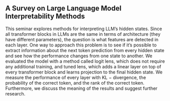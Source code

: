 ## A Survey on Large Language Model Interpretability Methods
This seminar explores methods for interpreting LLM’s hidden states. Since all transformer
blocks in LLMs are the same in terms of architecture (they have different parameters), the
question is what features are detected in each layer. One way to approach this problem is to
see if it’s possible to extract information about the next token prediction from every hidden
state and see how the performance changes from one state to another. We evaluated the
model with a method called logit lens, which does not require any additional training, and
tuned lens, which adds a linear layer on top of every transformer block and learns projection
to the final hidden state. We measure the performance of every layer with KL − divergence,
the probability of the correct token, and the rank of the correct token. Furthermore, we
discuss the meaning of the results and suggest further research.

